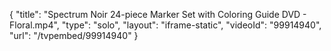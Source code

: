 {
    "title": "Spectrum Noir 24-piece Marker Set with Coloring Guide DVD - Floral.mp4",
    "type": "solo",
    "layout": "iframe-static",
    "videoId": "99914940",
    "url": "\/tvpembed\/99914940"
}